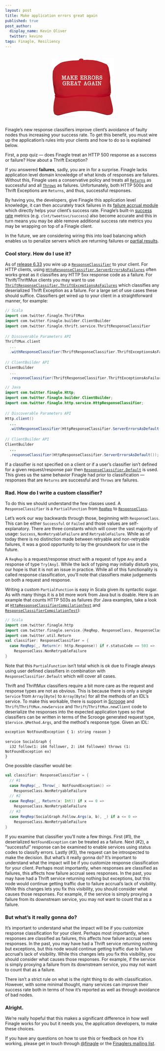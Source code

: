 ```yaml
---
layout: post
title: Make application errors great again
published: true
post_author:
  display_name: Kevin Oliver
  twitter: kevino
tags: Finagle, Resiliency
---
```


<p align="center">
  <img src="/assets/img/make.png" style="margin: 1em 0em;" alt="make application errors great again"/>
</p>

Finagle’s new response classifiers improve client’s avoidance of
faulty nodes thus increasing your success rate. To get this benefit,
you must wire up the application’s rules into your clients and how to
do so is explained below.

First, a pop quiz — does Finagle treat an HTTP 500 response as a
success or failure? How about a Thrift Exception?

If you answered **failures**, sadly, you are in for a surprise. Finagle
lacks application level domain knowledge of what kinds of responses
are failures. Without this, Finagle uses a conservative policy and
treats all [`Returns`][Try] as successful
and all [`Throws`][Try] as failures. Unfortunately, both HTTP 500s and Thrift
Exceptions are `Returns`, and thus, successful responses.

By having you, the developers, give Finagle this application level
knowledge, it can then accurately track failures in its [failure
accrual module][failureaccrual] which directly helps your client’s success rate.
Finagle’s built-in [success rate][successrates] metrics (e.g. `clnt/tweetsvc/success`)
also become accurate and this in turn means you may be able remove
additional success rate metrics you may be wrapping on top of a
Finagle client.

In the future, we are considering wiring this into load balancing
which enables us to penalize servers which are returning failures or
[partial results][brownout].

### Cool story. How do I use it?

As of [release 6.33][release633] you wire up a [`ResponseClassifier`][responseclassifier]
to your client. For HTTP clients, using
[`HttpResponseClassifier.ServerErrorsAsFailures`][httpsrverrors] often works great as it
classifies any HTTP 5xx response code as a failure. For
Thrift/ThriftMux clients you may want to use
[`ThriftResponseClassifier.ThriftExceptionsAsFailures`][thriftexceptions] which classifies
any deserialized Thrift Exception as a failure. For a large set of use
cases these should suffice. Classifiers get wired up to your client in
a straightforward manner, for example:

```scala
// Scala
import com.twitter.finagle.ThriftMux
import com.twitter.finagle.builder.ClientBuilder
import com.twitter.finagle.thrift.service.ThriftResponseClassifier

// Discoverable Parameters API
ThriftMux.client
  ...
  .withResponseClassifier(ThriftResponseClassifier.ThriftExceptionsAsFailures)

// ClientBuilder API
ClientBuilder
  ...
  .responseClassifier(ThriftResponseClassifier.ThriftExceptionsAsFailures)
```

```java
// Java
import com.twitter.finagle.Http;
import com.twitter.finagle.builder.ClientBuilder;
import com.twitter.finagle.http.service.HttpResponseClassifier;

// Discoverable Parameters API
Http.client()
  ...
  .withResponseClassifier(HttpResponseClassifier.ServerErrorsAsDefault());

// ClientBuilder API
ClientBuilder
  ...
  .responseClassifier(HttpResponseClassifier.ServerErrorsAsDefault());
```

If a classifier is not specified on a client or if a user’s classifier
isn’t defined for a given request/response pair then
[`ResponseClassifier.Default`][defaultclassifier] is used. This gives us the same behavior
Finagle had prior to classification — responses that are `Returns` are
successful and `Throws` are failures.

### Rad. How do I write a custom classifier?


To do this we should understand the few classes used. A
`ResponseClassifier` is a `PartialFunction` from [`ReqRep`][reqrep] to
[`ResponseClass`][responseclass].

Let’s work our way backwards through those, beginning with
`ResponseClass`. This can be either `Successful` or `Failed` and those
values are self-explanatory. There are three constants which will
cover the vast majority of usage: `Success`, `NonRetryableFailure` and
`RetryableFailure`. While as of today there is no distinction made
between retryable and non-retryable failures, it was a good
opportunity to lay the groundwork for use in the future.

A `ReqRep` is a request/response struct with a request of type `Any`
and a response of type `Try[Any]`. While the lack of typing may
initially disturb you, our hope is that it is not an issue in
practice. While all of this functionality is called response
classification, you’ll note that classifiers make judgements on both a
request and response.

Writing a custom `PartialFunction` is easy in Scala given its syntactic
sugar. As with many things it is a bit more work from Java but is
doable. Here is an example that counts HTTP 503s as failures (for Java
examples, take a look at [`HttpResponseClassifierCompilationTest`][javaexample1]
and [`ResponseClassifierCompilationTest`][javaexample2]):

```scala
// Scala
import com.twitter.finagle.http
import com.twitter.finagle.service.{ReqRep, ResponseClass, ResponseClassifier}
import com.twitter.util.Return
val classifier: ResponseClassifier = {
  case ReqRep(_, Return(r: http.Response)) if r.statusCode == 503 =>
    ResponseClass.NonRetryableFailure
}
```

Note that this `PartialFunction` isn’t total which is ok due to
Finagle always using user defined classifiers in combination with
`ResponseClassifier.Default` which will cover all cases.

Thrift and ThriftMux classifiers require a bit more care as the
request and response types are not as obvious. This is because there
is only a single `Service` from `Array[Byte]` to `Array[Byte]` for all the
methods of an IDL’s service. To make this workable, there is support
in [Scrooge][scrooge] and `Thrift`/`ThriftMux.newService` and
`Thrift`/`ThriftMux.newClient` code to deserialize the responses into the
expected application types so that classifiers can be written in terms
of the Scrooge generated request type, `$Service.$Method.Args`, and the
method's response type. Given an IDL:

```
exception NotFoundException { 1: string reason }

service SocialGraph {
  i32 follow(1: i64 follower, 2: i64 followee) throws (1: NotFoundException ex)
}
```

One possible classifier would be:

```scala
val classifier: ResponseClassifier = {
  // #1
  case ReqRep(_, Throw(_: NotFoundException)) =>
    ResponseClass.NonRetryableFailure
  // #2
  case ReqRep(_, Return(x: Int)) if x == 0 =>
    ResponseClass.NonRetryableFailure
  // #3
  case ReqRep(SocialGraph.Follow.Args(a, b), _) if a <= 0 =>
    ResponseClass.NonRetryableFailure
}
```

If you examine that classifier you’ll note a few things. First (#1),
the deserialized `NotFoundException` can be treated as a failure. Next
(#2), a “successful” response can be examined to enable services using
status codes to classify errors. Lastly (#3), the request can be
introspected to make the decision.  But what’s it really gonna do?
It’s important to understand what the impact will be if you customize
response classification for your client. Perhaps most importantly,
when responses are classified as failures, this affects how failure
accrual sees responses. In the past, you may have had a Thrift service
returning nothing but exceptions, but this node would continue getting
traffic due to failure accrual’s lack of visibility. While this
changes lets you fix this visibility, you should consider what causes
those responses. For example, if the service is simply proxying a
failure from its downstream service, you may not want to count that as
a failure.

### But what’s it really gonna do?

It’s important to understand what the impact will be if you customize
response classification for your client. Perhaps most importantly,
when responses are classified as failures, this affects how failure
accrual sees responses. In the past, you may have had a Thrift service
returning nothing but exceptions, but this node would continue getting
traffic due to failure accrual’s lack of visibility. While this
changes lets you fix this visibility, you should consider what causes
those responses. For example, if the service is simply proxying a
failure from its downstream service, you may not want to count that as
a failure.

There isn’t a strict rule on what is the right thing to do with
classification. However, with some minimal thought, many services can
improve their success rate both in terms of how it’s reported as well
as through avoidance of bad nodes.

### Alright.

We’re really hopeful that this makes a significant difference in how
well Finagle works for you but it needs you, the application
developers, to make these choices.

If you have any questions on how to use this or feedback on how it’s working,
please get in touch through [@finagle](https://twitter.com/finagle) or the
[Finaglers mailing list](https://groups.google.com/forum/#!forum/finaglers).

[release633]:http://localhost:4567/blog/2016/02/05/release-notes-6-33/
[Try]: https://github.com/twitter/util/blob/8e33b34a0379f920ccb2dfae531a5c003db36152/util-core/src/main/scala/com/twitter/util/Try.scala#L64-L68
[failureaccrual]: http://twitter.github.io/finagle/guide/Clients.html#failure-accrual
[successrates]: http://twitter.github.io/finagle/guide/Metrics.html#statsfilter
[brownout]: http://www.control.lth.se/media/Staff/AlessandroPapadopoulos/publications/2014-SRDS-KPDDMAHRE.pdf
[responseclassifier]: https://github.com/twitter/finagle/blob/bb91e967618f8884af98e655eb989dd20cd79e61/finagle-core/src/main/scala/com/twitter/finagle/service/package.scala#L5-L35
[httpsrverrors]: https://github.com/twitter/finagle/blob/bb91e967618f8884af98e655eb989dd20cd79e61/finagle-http/src/main/scala/com/twitter/finagle/http/service/HttpResponseClassifier.scala#L15-L19
[thriftexceptions]: https://github.com/twitter/finagle/blob/develop/finagle-thriftmux/src/main/scala/com/twitter/finagle/thriftmux/service/ThriftMuxResponseClassifier.scala
[defaultclassifier]: https://github.com/twitter/finagle/blob/246986aa055e865f521eba0e09d7c0b42880e0ac/finagle-core/src/main/scala/com/twitter/finagle/service/ResponseClassifier.scala#L18-L36
[reqrep]: https://github.com/twitter/finagle/blob/develop/finagle-core/src/main/scala/com/twitter/finagle/service/ReqRep.scala
[responseclass]: https://github.com/twitter/finagle/blob/develop/finagle-core/src/main/scala/com/twitter/finagle/service/ResponseClass.scala
[javaexample1]: https://github.com/twitter/finagle/blob/develop/finagle-http/src/test/java/com/twitter/finagle/http/service/HttpResponseClassifierCompilationTest.java
[javaexample2]: https://github.com/twitter/finagle/blob/develop/finagle-core/src/test/java/com/twitter/finagle/service/ResponseClassifierCompilationTest.java
[scrooge]: http://twitter.github.io/scrooge/